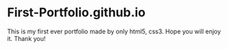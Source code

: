 # First-Portfolio.github.io
This is my first ever portfolio made by only html5, css3. Hope you will enjoy it. Thank you!
